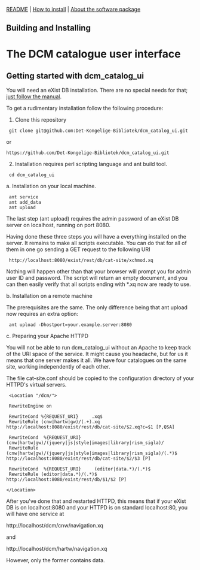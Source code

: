 
[README](README.md) | [How to install](INSTALL.md) | [About the software package](cat-site/README.md)

## Building and Installing
#  The DCM catalogue user interface

## Getting started with dcm_catalog_ui

You will need an eXist DB installation. There are no special needs
for that; [just follow the manual](https://exist-db.org/exist/apps/doc/basic-installation).

To get a rudimentary installation follow the following procedure:

1. Clone this repository
   
```
 git clone git@github.com:Det-Kongelige-Bibliotek/dcm_catalog_ui.git

```

or

```
https://github.com/Det-Kongelige-Bibliotek/dcm_catalog_ui.git

```

2. Installation requires perl scripting language and ant build tool.

```
 cd dcm_catalog_ui

```

a. Installation on your local machine. 

```
 ant service
 ant add_data
 ant upload

```

The last step (ant upload) requires the admin password of an eXist DB
server on localhost, running on port 8080.

Having done these three steps you will have a everything installed on
the server. It remains to make all scripts executable. You can do
that for all of them in one go sending a GET request to the following URI

```
 http://localhost:8080/exist/rest/db/cat-site/xchmod.xq

```

Nothing will happen other than that your browser will prompt you for
admin user ID and password. The script will return an empty document,
and you can then easily verify that all scripts ending with *.xq now
are ready to use.

b. Installation on a remote machine

The prerequisites are the same. The only difference being that ant
upload now requires an extra option:

```
 ant upload -Dhostport=your.example.server:8080

```

c. Preparing your Apache HTTPD

You will not be able to run dcm_catalog_ui without an Apache to
keep track of the URI space of the service. It might cause you headache, 
but for us it means that one server makes it all. We have four catalogues 
on the same site, working independently of each
other.

The file cat-site.conf should be copied to the configuration directory
of your HTTPD's virtual servers.

```
 <Location "/dcm/">

 RewriteEngine on

 RewriteCond %{REQUEST_URI}     .xq$
 RewriteRule (cnw|hartw|gw)/(.+).xq	http://localhost:8080/exist/rest/db/cat-site/$2.xq?c=$1 [P,QSA]

 RewriteCond  %{REQUEST_URI}     (cnw|hartw|gw)/(jquery|js|style|images|library|rism_sigla)/
 RewriteRule (cnw|hartw|gw)/(jquery|js|style|images|library|rism_sigla)/(.*)$ http://localhost:8080/exist/rest/db/cat-site/$2/$3 [P]

 RewriteCond  %{REQUEST_URI}     (editor|data.*)/(.*)$
 RewriteRule (editor|data.*)/(.*)$	http://localhost:8080/exist/rest/db/$1/$2 [P]

</Location>

```

After you've done that and restarted HTTPD, this means that if your
eXist DB is on localhost:8080 and your HTTPD is on standard
localhost:80, you will have one service at

http://localhost/dcm/cnw/navigation.xq

and 

http://localhost/dcm/hartw/navigation.xq


However, only the former contains data.

